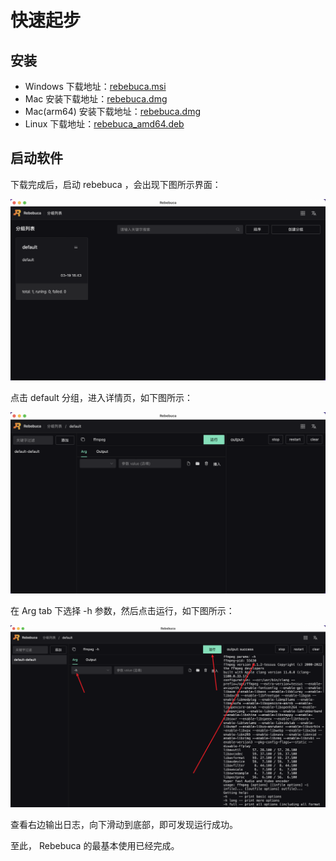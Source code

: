 # 快速起步

## 安装

- Windows 下载地址：[rebebuca.msi](https://gitee.com/cuteyk/rebebuca-update/releases/download/1.0.0/Rebebuca.msi)
- Mac 安装下载地址：[rebebuca.dmg](https://gitee.com/cuteyk/rebebuca-update/releases/download/1.0.0/Rebebuca.dmg)
- Mac(arm64) 安装下载地址：[rebebuca.dmg](https://gitee.com/cuteyk/rebebuca-update/releases/download/1.0.0/Rebebuca-aarch64.dmg)
- Linux 下载地址：[rebebuca_amd64.deb](https://gitee.com/cuteyk/rebebuca-update/releases/download/1.0.0/rebebuca_amd64.deb)


## 启动软件

下载完成后，启动 rebebuca ，会出现下图所示界面：

![](./imgs/a1.png)


点击 default 分组，进入详情页，如下图所示：

![](./imgs/a2.png)


在 Arg tab 下选择 -h 参数，然后点击运行，如下图所示：


![](./imgs/a3.png)


查看右边输出日志，向下滑动到底部，即可发现运行成功。

至此， Rebebuca 的最基本使用已经完成。


